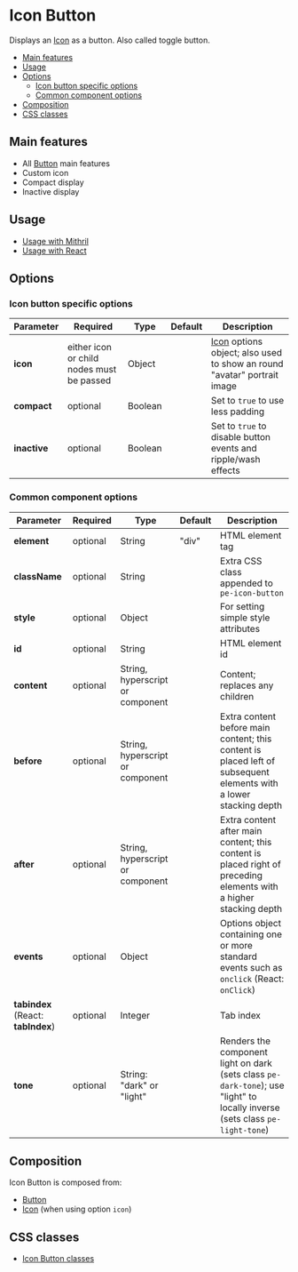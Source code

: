 # Icon Button

Displays an [Icon](icon.md) as a button. Also called toggle button.

<!-- MarkdownTOC autolink="true" autoanchor="true" bracket="round" levels="1,2,3" -->

- [Main features](#main-features)
- [Usage](#usage)
- [Options](#options)
  - [Icon button specific options](#icon-button-specific-options)
  - [Common component options](#common-component-options)
- [Composition](#composition)
- [CSS classes](#css-classes)

<!-- /MarkdownTOC -->


<a id="main-features"></a>
## Main features

* All [Button](button.md) main features
* Custom icon
* Compact display
* Inactive display



<a id="usage"></a>
## Usage

* [Usage with Mithril](mithril/icon-button.md)
* [Usage with React](react/icon-button.md)



<a id="options"></a>
## Options


<a id="icon-button-specific-options"></a>
### Icon button specific options

| **Parameter** |  **Required** | **Type** | **Default** | **Description** |
| ------------- | -------------- | -------- | ----------- | --------------- |
| **icon**      | either icon or child nodes must be passed | Object |  | [Icon](icon.md) options object; also used to show an round "avatar" portrait image |
| **compact**   | optional | Boolean | | Set to `true` to use less padding |
| **inactive** | optional | Boolean | | Set to `true` to disable button events and ripple/wash effects |


<a id="common-component-options"></a>
### Common component options

| **Parameter** |  **Required** | **Type** | **Default** | **Description** |
| ------------- | -------------- | -------- | ----------- | --------------- |
| **element**   | optional | String | "div" | HTML element tag |
| **className** | optional | String |  | Extra CSS class appended to `pe-icon-button` |
| **style**     | optional | Object |       | For setting simple style attributes |
| **id**        | optional | String | | HTML element id |
| **content**   | optional | String, hyperscript or component |  | Content; replaces any children |
| **before**    | optional | String, hyperscript or component | | Extra content before main content; this content is placed left of subsequent elements with a lower stacking depth |
| **after**     | optional | String, hyperscript or component | | Extra content after main content; this content is placed right of preceding elements with a higher stacking depth |
| **events**    | optional | Object | | Options object containing one or more standard events such as `onclick` (React: `onClick`) |
| **tabindex** (React: **tabIndex**)  | optional | Integer | | Tab index |
| **tone**      | optional       | String: "dark" or "light" |  | Renders the component light on dark (sets class `pe-dark-tone`); use "light" to locally inverse (sets class `pe-light-tone`) |



<a id="composition"></a>
## Composition

Icon Button is composed from:

* [Button](button.md)
* [Icon](icon.md) (when using option `icon`)



<a id="css-classes"></a>
## CSS classes

* [Icon Button classes](../../packages/polythene-css-classes/icon-button.js)


